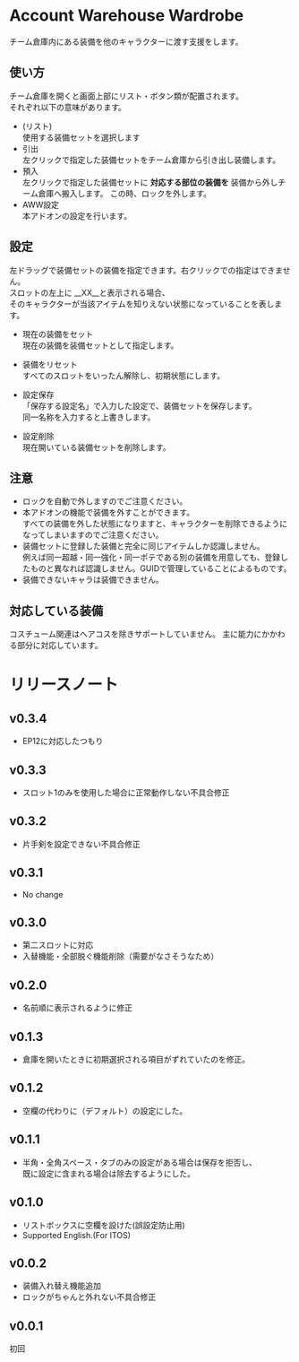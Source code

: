 # Account Warehouse Wardrobe
チーム倉庫内にある装備を他のキャラクターに渡す支援をします。  
## 使い方
チーム倉庫を開くと画面上部にリスト・ボタン類が配置されます。  
それぞれ以下の意味があります。
* (リスト)  
使用する装備セットを選択します
* 引出  
左クリックで指定した装備セットをチーム倉庫から引き出し装備します。
* 預入  
左クリックで指定した装備セットに __対応する部位の装備を__ 装備から外しチーム倉庫へ搬入します。
この時、ロックを外します。
* AWW設定  
本アドオンの設定を行います。

## 設定
左ドラッグで装備セットの装備を指定できます。右クリックでの指定はできません。  
スロットの左上に __XX__と表示される場合、  
そのキャラクターが当該アイテムを知りえない状態になっていることを表します。

* 現在の装備をセット  
現在の装備を装備セットとして指定します。
 
* 装備をリセット  
すべてのスロットをいったん解除し、初期状態にします。

* 設定保存  
「保存する設定名」で入力した設定で、装備セットを保存します。  
同一名称を入力すると上書きします。

* 設定削除  
現在開いている装備セットを削除します。

## 注意
* ロックを自動で外しますのでご注意ください。
* 本アドオンの機能で装備を外すことができます。  
すべての装備を外した状態になりますと、キャラクターを削除できるようになってしまいますのでご注意ください。
* 装備セットに登録した装備と完全に同じアイテムしか認識しません。  
例えば同一超越・同一強化・同一ポテである別の装備を用意しても、登録したものと異なれば認識しません。GUIDで管理していることによるものです。
* 装備できないキャラは装備できません。  

## 対応している装備
コスチューム関連はへアコスを除きサポートしていません。
主に能力にかかわる部分に対応しています。
　　　
# リリースノート
## v0.3.4
* EP12に対応したつもり
## v0.3.3
* スロット1のみを使用した場合に正常動作しない不具合修正
## v0.3.2
* 片手剣を設定できない不具合修正
## v0.3.1
* No change
## v0.3.0
* 第二スロットに対応
* 入替機能・全部脱ぐ機能削除（需要がなさそうなため）
## v0.2.0
* 名前順に表示されるように修正
## v0.1.3
* 倉庫を開いたときに初期選択される項目がずれていたのを修正。
## v0.1.2
* 空欄の代わりに（デフォルト）の設定にした。
## v0.1.1
* 半角・全角スペース・タブのみの設定がある場合は保存を拒否し、  
既に設定に含まれる場合は除去するようにした。
## v0.1.0
* リストボックスに空欄を設けた(誤設定防止用)
* Supported English.(For ITOS)

## v0.0.2
* 装備入れ替え機能追加
* ロックがちゃんと外れない不具合修正
## v0.0.1
初回
